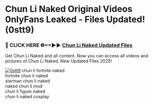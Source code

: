 # Chun Li Naked Original Videos 0nlyFans Leaked - Files Updated! (0stt9)

<h3>🔴 CLICK HERE 🌐==►► <a href="https://tinyurl.com/up5wt9bj" rel="nofollow">Chun Li Naked Updated Files</a></h3>

Get Chun Li Naked and all content. Now you can access all videos and pictures of Chun Li Naked. New Updated Files 2025!

[![0stt9](https://i.imgur.com/ABiUzMV.gif)](https://tinyurl.com/up5wt9bj)
chun li fortnite naked<br>
fortnite chun li naked<br>
starman chun li naked<br>
naked chun li mod<br>
chun li figure naked<br>
chun li naked cosplay